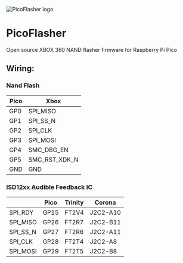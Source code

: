 ![PicoFlasher logo](https://raw.githubusercontent.com/X360Tools/PicoFlasher/master/picoflasher.png)

# PicoFlasher

Open source XBOX 360 NAND flasher firmware for Raspberry Pi Pico

## Wiring:

### Nand Flash
| Pico | Xbox |
| ------------- | ------------- |
| GP0  | SPI_MISO |
| GP1  | SPI_SS_N |
| GP2  | SPI_CLK |
| GP3  | SPI_MOSI |
| GP4  | SMC_DBG_EN |
| GP5  | SMC_RST_XDK_N |
| GND  | GND |

### ISD12xx Audible Feedback IC
|  | Pico | Trinity | Corona |
| ------------- | ------------- | ------------- | ------------- |
SPI_RDY | GP15 | FT2V4 | J2C2-A10
SPI_MISO | GP26 | FT2R7 | J2C2-B11
SPI_SS_N | GP27 | FT2R6 | J2C2-A11
SPI_CLK | GP28 | FT2T4 | J2C2-A8
SPI_MOSI | GP29 | FT2T5 | J2C2-B8
